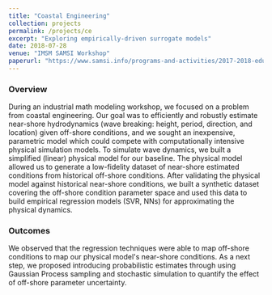 ```yaml
---
title: "Coastal Engineering"
collection: projects
permalink: /projects/ce
excerpt: "Exploring empirically-driven surrogate models"
date: 2018-07-28
venue: "IMSM SAMSI Workshop"
paperurl: "https://www.samsi.info/programs-and-activities/2017-2018-education-and-outreach-programs-and-workshops/2018-industrial-math-stat-modeling-workshop-for-graduate-students-july-15-25-2018/"
---
```

### Overview
During an industrial math modeling workshop, we focused on a problem from coastal engineering.
Our goal was to efficiently and robustly estimate near-shore hydrodynamics (wave breaking: height, period, direction, and location) given off-shore conditions, and we sought an inexpensive, parametric model which could compete with computationally intensive physical simulation models.
To simulate wave dynamics, we built a simplified (linear) physical model for our baseline.
The physical model allowed us to generate a low-fidelity dataset of near-shore estimated conditions from historical off-shore conditions.
After validating the physical model against historical near-shore conditions, we built a synthetic dataset covering the off-shore condition parameter space and used this data to build empirical regression models (SVR, NNs) for approximating the physical dynamics.

### Outcomes
We observed that the regression techniques were able to map off-shore conditions to map our physical model's near-shore conditions.
As a next step, we proposed introducing probabilistic estimates through using Gaussian Process sampling and stochastic simulation to quantify the effect of off-shore parameter uncertainty.
